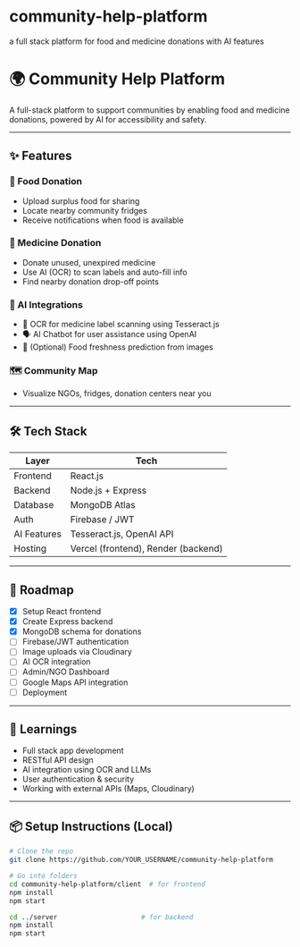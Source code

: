 # community-help-platform
a full stack platform for food and medicine donations with AI features
# 🌍 Community Help Platform

A full-stack platform to support communities by enabling food and medicine donations, powered by AI for accessibility and safety.

---

## ✨ Features

### 🍲 Food Donation
- Upload surplus food for sharing
- Locate nearby community fridges
- Receive notifications when food is available

### 💊 Medicine Donation
- Donate unused, unexpired medicine
- Use AI (OCR) to scan labels and auto-fill info
- Find nearby donation drop-off points

### 🤖 AI Integrations
- 🧠 OCR for medicine label scanning using Tesseract.js
- 🗣️ AI Chatbot for user assistance using OpenAI
- 🧪 (Optional) Food freshness prediction from images

### 🗺️ Community Map
- Visualize NGOs, fridges, donation centers near you

---

## 🛠 Tech Stack

| Layer       | Tech                         |
|-------------|------------------------------|
| Frontend    | React.js                     |
| Backend     | Node.js + Express            |
| Database    | MongoDB Atlas                |
| Auth        | Firebase / JWT               |
| AI Features | Tesseract.js, OpenAI API     |
| Hosting     | Vercel (frontend), Render (backend) |

---

## 🚧 Roadmap

- [x] Setup React frontend
- [x] Create Express backend
- [x] MongoDB schema for donations
- [ ] Firebase/JWT authentication
- [ ] Image uploads via Cloudinary
- [ ] AI OCR integration
- [ ] Admin/NGO Dashboard
- [ ] Google Maps API integration
- [ ] Deployment

---

## 🧠 Learnings

- Full stack app development
- RESTful API design
- AI integration using OCR and LLMs
- User authentication & security
- Working with external APIs (Maps, Cloudinary)

---

## 📦 Setup Instructions (Local)

```bash
# Clone the repo
git clone https://github.com/YOUR_USERNAME/community-help-platform

# Go into folders
cd community-help-platform/client  # for frontend
npm install
npm start

cd ../server                     # for backend
npm install
npm start
